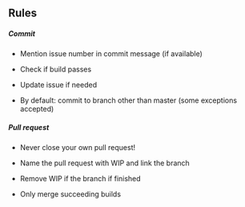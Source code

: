 ## Rules

##### Commit

- Mention issue number in commit message (if available)

- Check if build passes

- Update issue if needed

- By default: commit to branch other than master (some exceptions accepted)

##### Pull request

- Never close your own pull request!

- Name the pull request with WIP and link the branch

- Remove WIP if the branch if finished

- Only merge succeeding builds
